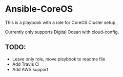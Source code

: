 # Ansible-CoreOS

This is a playbook with a role for CoreOS Cluster setup.

Currently only supports Digital Ocean with cloud-config.

## TODO:

* Leave only role, move playbook to readme file
* Add Travis CI
* Add AWS support



